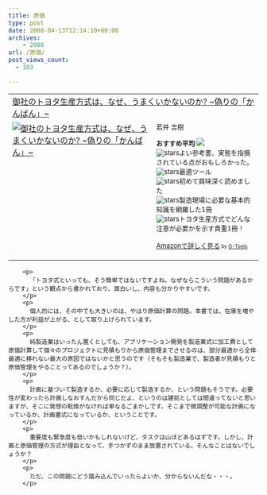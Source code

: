 ```yaml
---
title: 原価
type: post
date: 2008-04-13T12:14:10+00:00
archives:
    - 2008
url: /原価/
post_views_count:
  - 103

---
```

<table cellpadding="5" border="0">
  <tr>
    <td colspan="2">
      <a href="http://www.amazon.co.jp/gp/redirect.html%3FASIN=4774132446%26tag=konnokiyotaka-22%26lcode=xm2%26cID=2025%26ccmID=165953%26location=/o/ASIN/4774132446%253FSubscriptionId=0G91FPYVW6ZGWBH4Y9G2" target="_blank">御社のトヨタ生産方式は、なぜ、うまくいかないのか? ~偽りの「かんばん」~</a><img height="1" alt="" src="http://www.assoc-amazon.jp/e/ir?t=konnokiyotaka-22&l=ur2&o=9" width="1" border="0" />
    </td>
  </tr>
  
  <tr>
    <td valign="top">
      <a href="http://www.amazon.co.jp/gp/redirect.html%3FASIN=4774132446%26tag=konnokiyotaka-22%26lcode=xm2%26cID=2025%26ccmID=165953%26location=/o/ASIN/4774132446%253FSubscriptionId=0G91FPYVW6ZGWBH4Y9G2" target="_blank"><img alt="御社のトヨタ生産方式は、なぜ、うまくいかないのか? ~偽りの「かんばん」~" src="https://i0.wp.com/ecx.images-amazon.com/images/I/414IsH1xjVL._SL160_.jpg" border="0" data-recalc-dims="1" /></a>
    </td>
    <td valign="top">
      <font size="-1">若井 吉樹 </p>
      <p>
        <strong>おすすめ平均</strong> <img src="https://i1.wp.com/g-images.amazon.com/images/G/01/detail/stars-5-0.gif" data-recalc-dims="1" /><br /><img alt="stars" src="https://i1.wp.com/g-images.amazon.com/images/G/01/detail/stars-5-0.gif" data-recalc-dims="1" />よい参考書、実態を指摘されている点がおもしろかった。<br /><img alt="stars" src="https://i1.wp.com/g-images.amazon.com/images/G/01/detail/stars-5-0.gif" data-recalc-dims="1" />最適ツール<br /><img alt="stars" src="https://i1.wp.com/g-images.amazon.com/images/G/01/detail/stars-5-0.gif" data-recalc-dims="1" />初めて興味深く読めました<br /><img alt="stars" src="https://i1.wp.com/g-images.amazon.com/images/G/01/detail/stars-5-0.gif" data-recalc-dims="1" />製造現場に必要な基本的知識を網羅した1冊<br /><img alt="stars" src="https://i1.wp.com/g-images.amazon.com/images/G/01/detail/stars-5-0.gif" data-recalc-dims="1" />トヨタ生産方式でどんな注意が必要かを示す貴重1冊！
      </p>
      <p>
        <a href="http://www.amazon.co.jp/gp/redirect.html%3FASIN=4774132446%26tag=konnokiyotaka-22%26lcode=xm2%26cID=2025%26ccmID=165953%26location=/o/ASIN/4774132446%253FSubscriptionId=0G91FPYVW6ZGWBH4Y9G2" target="_blank">Amazonで詳しく見る</a></font><font size="-2"> by <a href="http://www.goodpic.com/mt/aws/index.html">G-Tools</a></font></td> </tr> </tbody> </table> 
        
        <p>
          「トヨタ式といっても、そう簡単ではないですよね。なぜならこういう問題があるからです」という観点から書かれており、面白いし、内容も分かりやすいです。
        </p>
        <p>
          個人的には、その中でも大きいのは、やはり原価計算の問題。本書では、在庫を増やした方が利益が上がる、として取り上げられています。
        </p>
        <p>
          純製造業はいったん置くとしても、アプリケーション開発を製造業式に加工費として原価計算して個々のプロジェクトに見積もりから原価管理までさせるのは、部分最適から全体最適に移れない最大の原因ではないかと思うのです（そもそも製造業で、製造者が見積もりと原価管理をやることってあるのでしょうか？）。
        </p>
        <p>
          計画に基づいて製造するか、必要に応じて製造するか、という問題もそうです。必要性が変わったら計画しなおすんだから同じだよ、というのは建前としては間違ってないと思いますが、そこに発想の転換がなければ単なるごまかしです。そこまで微調整が可能な計画になっているか、計画書式になっているか、ということです。
        </p>
        <p>
          重要度も緊急度も低いかもしれないけど、タスクは山ほどあるはずです。しかし、計画と原価管理の方式が理由となって、手つかずのまま放置されている。そんなことはないでしょうか？
        </p>
        <p>
          ただ、この問題にどう踏み込んでいったらよいか、分からないんだな・・・。
        </p>